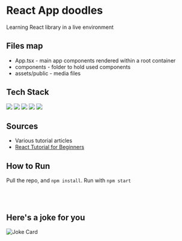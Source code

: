 # React App doodles

Learning React library in a live environment

## Files map
- App.tsx - main app components rendered within a root container
- components - folder to hold used components
- assets/public - media files

## Tech Stack
![](https://img.shields.io/badge/-react-gray?logo=react&logoColor=white)
![](https://img.shields.io/badge/-typescript-gray?logo=typescript&logoColor=white)
![](https://img.shields.io/badge/-css3-gray?logo=css3&logoColor=white)
![](https://img.shields.io/badge/-bootstrap-gray?logo=bootstrap&logoColor=white)
![](https://img.shields.io/badge/-vite-gray?logo=vite&logoColor=white)

## Sources
- Various tutorial articles
- [React Tutorial for Beginners](https://youtu.be/SqcY0GlETPk)

## How to Run
Pull the repo, and `npm install`. Run with `npm start`

<br><br>

## Here's a joke for you
![Joke Card](https://readme-jokes.vercel.app/api?hideBorder&bgColor=%234377fb&qColor=%23FFFFFF&aColor=%23FFFFFF&textColor=%23FFFFFF&codeColor=%23FFFFFF)
